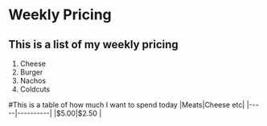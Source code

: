 # Weekly Pricing
## This is a list of my weekly pricing
<ol>
  <li> Cheese </li>
  <li> Burger </li>
  <li> Nachos </li>
  <li> Coldcuts </li>
  </ol>
#This is a table of how much I want to spend today 
|Meats|Cheese etc|
|-----|----------|
|$5.00|$2.50     |
